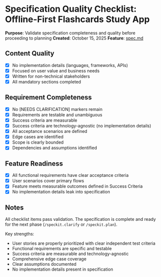 # Specification Quality Checklist: Offline-First Flashcards Study App

**Purpose**: Validate specification completeness and quality before proceeding to planning
**Created**: October 15, 2025
**Feature**: [spec.md](../spec.md)

## Content Quality

- [x] No implementation details (languages, frameworks, APIs)
- [x] Focused on user value and business needs
- [x] Written for non-technical stakeholders
- [x] All mandatory sections completed

## Requirement Completeness

- [x] No [NEEDS CLARIFICATION] markers remain
- [x] Requirements are testable and unambiguous
- [x] Success criteria are measurable
- [x] Success criteria are technology-agnostic (no implementation details)
- [x] All acceptance scenarios are defined
- [x] Edge cases are identified
- [x] Scope is clearly bounded
- [x] Dependencies and assumptions identified

## Feature Readiness

- [x] All functional requirements have clear acceptance criteria
- [x] User scenarios cover primary flows
- [x] Feature meets measurable outcomes defined in Success Criteria
- [x] No implementation details leak into specification

## Notes

All checklist items pass validation. The specification is complete and ready for the next phase (`/speckit.clarify` or `/speckit.plan`).

Key strengths:
- User stories are properly prioritized with clear independent test criteria
- Functional requirements are specific and testable
- Success criteria are measurable and technology-agnostic
- Comprehensive edge case coverage
- Clear assumptions documented
- No implementation details present in specification